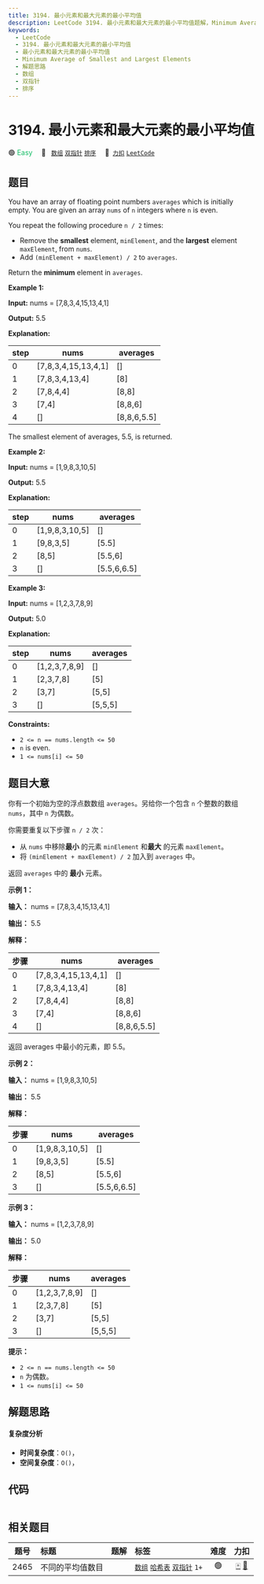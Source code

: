 ```yaml
---
title: 3194. 最小元素和最大元素的最小平均值
description: LeetCode 3194. 最小元素和最大元素的最小平均值题解，Minimum Average of Smallest and Largest Elements，包含解题思路、复杂度分析以及完整的 JavaScript 代码实现。
keywords:
  - LeetCode
  - 3194. 最小元素和最大元素的最小平均值
  - 最小元素和最大元素的最小平均值
  - Minimum Average of Smallest and Largest Elements
  - 解题思路
  - 数组
  - 双指针
  - 排序
---
```


# 3194. 最小元素和最大元素的最小平均值

🟢 <font color=#15bd66>Easy</font>&emsp; 🔖&ensp; [`数组`](/tag/array.md) [`双指针`](/tag/two-pointers.md) [`排序`](/tag/sorting.md)&emsp; 🔗&ensp;[`力扣`](https://leetcode.cn/problems/minimum-average-of-smallest-and-largest-elements) [`LeetCode`](https://leetcode.com/problems/minimum-average-of-smallest-and-largest-elements)

## 题目

You have an array of floating point numbers `averages` which is initially
empty. You are given an array `nums` of `n` integers where `n` is even.

You repeat the following procedure `n / 2` times:

  * Remove the **smallest** element, `minElement`, and the **largest** element `maxElement`, from `nums`.
  * Add `(minElement + maxElement) / 2` to `averages`.

Return the **minimum** element in `averages`.



**Example 1:**

**Input:** nums = [7,8,3,4,15,13,4,1]

**Output:** 5.5

**Explanation:**

step | nums | averages  
---|---|---  
0 | [7,8,3,4,15,13,4,1] | []  
1 | [7,8,3,4,13,4] | [8]  
2 | [7,8,4,4] | [8,8]  
3 | [7,4] | [8,8,6]  
4 | [] | [8,8,6,5.5]  
The smallest element of averages, 5.5, is returned.

**Example 2:**

**Input:** nums = [1,9,8,3,10,5]

**Output:** 5.5

**Explanation:**

step | nums | averages  
---|---|---  
0 | [1,9,8,3,10,5] | []  
1 | [9,8,3,5] | [5.5]  
2 | [8,5] | [5.5,6]  
3 | [] | [5.5,6,6.5]  
  
**Example 3:**

**Input:** nums = [1,2,3,7,8,9]

**Output:** 5.0

**Explanation:**

step | nums | averages  
---|---|---  
0 | [1,2,3,7,8,9] | []  
1 | [2,3,7,8] | [5]  
2 | [3,7] | [5,5]  
3 | [] | [5,5,5]  
  


**Constraints:**

  * `2 <= n == nums.length <= 50`
  * `n` is even.
  * `1 <= nums[i] <= 50`


## 题目大意

你有一个初始为空的浮点数数组 `averages`。另给你一个包含 `n` 个整数的数组 `nums`，其中 `n` 为偶数。

你需要重复以下步骤 `n / 2` 次：

  * 从 `nums` 中移除**最小** 的元素 `minElement` 和**最大** 的元素 `maxElement`。
  * 将 `(minElement + maxElement) / 2` 加入到 `averages` 中。

返回 `averages` 中的 **最小** 元素。



**示例 1：**

**输入：** nums = [7,8,3,4,15,13,4,1]

**输出：** 5.5

**解释：**

步骤 | nums | averages  
---|---|---  
0 | [7,8,3,4,15,13,4,1] | []  
1 | [7,8,3,4,13,4] | [8]  
2 | [7,8,4,4] | [8,8]  
3 | [7,4] | [8,8,6]  
4 | [] | [8,8,6,5.5]  
返回 averages 中最小的元素，即 5.5。

**示例 2：**

**输入：** nums = [1,9,8,3,10,5]

**输出：** 5.5

**解释：**

步骤 | nums | averages  
---|---|---  
0 | [1,9,8,3,10,5] | []  
1 | [9,8,3,5] | [5.5]  
2 | [8,5] | [5.5,6]  
3 | [] | [5.5,6,6.5]  
  
**示例 3：**

**输入：** nums = [1,2,3,7,8,9]

**输出：** 5.0

**解释：**

步骤 | nums | averages  
---|---|---  
0 | [1,2,3,7,8,9] | []  
1 | [2,3,7,8] | [5]  
2 | [3,7] | [5,5]  
3 | [] | [5,5,5]  
  


**提示：**

  * `2 <= n == nums.length <= 50`
  * `n` 为偶数。
  * `1 <= nums[i] <= 50`


## 解题思路

#### 复杂度分析

- **时间复杂度**：`O()`，
- **空间复杂度**：`O()`，

## 代码

```javascript

```

## 相关题目

<!-- prettier-ignore -->
| 题号 | 标题 | 题解 | 标签 | 难度 | 力扣 |
| :------: | :------ | :------: | :------ | :------: | :------: |
| 2465 | 不同的平均值数目 |  |  [`数组`](/tag/array.md) [`哈希表`](/tag/hash-table.md) [`双指针`](/tag/two-pointers.md) `1+` | 🟢 | [🀄️](https://leetcode.cn/problems/number-of-distinct-averages) [🔗](https://leetcode.com/problems/number-of-distinct-averages) |